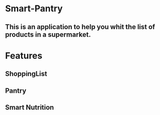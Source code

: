 # Smart-Pantry

## This is an application to help you whit the list of products in a supermarket.

# Features
## ShoppingList
## Pantry
## Smart Nutrition
